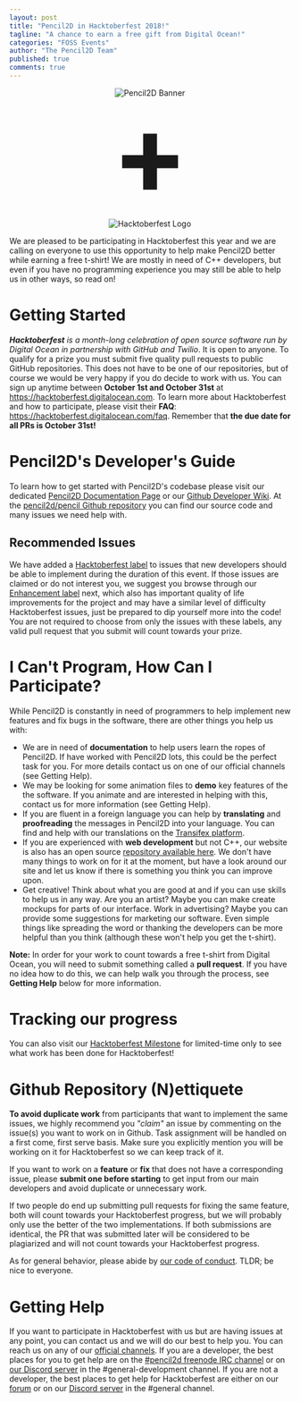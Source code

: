 ```yaml
---
layout: post
title: "Pencil2D in Hacktoberfest 2018!"
tagline: "A chance to earn a free gift from Digital Ocean!"
categories: "FOSS Events"
author: "The Pencil2D Team"
published: true
comments: true
---
```


<div style="text-align: center;">
  <img style="display:inline-block;" src="{{ "/images/pencil2d_horizontal_banner_1024x256_trans.png" | relative_url }}" alt="Pencil2D Banner"><br>
  <strong style="text-align:center;line-height:1;font-size:200px;display:block">+</strong><br>
  <img style="display:inline-block;" src="{{ "/images/hacktoberfest-2018.png" | relative_url }}" alt="Hacktoberfest Logo">
</div>

We are pleased to be participating in Hacktoberfest this year and we are calling on everyone to use this opportunity to help make Pencil2D better while earning a free t-shirt! We are mostly in need of C++ developers, but even if you have no programming experience you may still be able to help us in other ways, so read on!

# Getting Started

_**Hacktoberfest** is a month-long celebration of open source software run by Digital Ocean in partnership with GitHub and Twilio_. It is open to anyone. To qualify for a prize you must submit five quality pull requests to public GitHub repositories. This does not have to be one of our repositories, but of course we would be very happy if you do decide to work with us.
You can sign up anytime between **October 1st and October 31st** at https://hacktoberfest.digitalocean.com. To learn more about Hacktoberfest and how to participate, please visit their **FAQ**: https://hacktoberfest.digitalocean.com/faq. Remember that **the due date for all PRs is October 31st!**

# Pencil2D's Developer's Guide

To learn how to get started with Pencil2D's codebase please visit our dedicated [Pencil2D Documentation Page](https://www.pencil2d.org/pencil-docs/docs/) or our [Github Developer Wiki](https://github.com/pencil2d/pencil/wiki).
At the [pencil2d/pencil Github repository](https://github.com/pencil2d/pencil/) you can find our source code and many issues we need help with.

## Recommended Issues

We have added a [Hacktoberfest label](https://github.com/pencil2d/pencil/issues?q=is%3Aissue+is%3Aopen+label%3Ahacktoberfest) to issues that new developers should be able to implement during the duration of this event. If those issues are claimed or do not interest you, we suggest you browse through our [Enhancement label](https://github.com/pencil2d/pencil/labels/enhancement) next, which also has important quality of life improvements for the project and may have a similar level of difficulty Hacktoberfest issues, just be prepared to dip yourself more into the code! You are not required to choose from only the issues with these labels, any valid pull request that you submit will count towards your prize.

# I Can't Program, How Can I Participate?

While Pencil2D is constantly in need of programmers to help implement new features and fix bugs in the software, there are other things you help us with:
- We are in need of **documentation** to help users learn the ropes of Pencil2D. If have worked with Pencil2D lots, this could be the perfect task for you. For more details contact us on one of our official channels (see Getting Help).
- We may be looking for some animation files to **demo** key features of the the software. If you animate and are interested in helping with this, contact us for more information (see Getting Help).
- If you are fluent in a foreign language you can help by **translating** and **proofreading** the messages in Pencil2D into your language. You can find and help with our translations on the [Transifex platform](https://www.transifex.com/pencil2d/pencil2d/).
- If you are experienced with **web development** but not C++, our website is also has an open source [repository available here](https://github.com/pencil2d/pencil2d.github.io). We don't have many things to work on for it at the moment, but have a look around our site and let us know if there is something you think you can improve upon.
- Get creative! Think about what you are good at and if you can use skills to help us in any way. Are you an artist? Maybe you can make create mockups for parts of our interface. Work in advertising? Maybe you can provide some suggestions for marketing our software. Even simple things like spreading the word or thanking the developers can be more helpful than you think (although these won't help you get the t-shirt).

**Note:** In order for your work to count towards a free t-shirt from Digital Ocean, you will need to submit something called a **pull request**. If you have no idea how to do this, we can help walk you through the process, see **Getting Help** below for more information.

# Tracking our progress

You can also visit our [Hacktoberfest Milestone](https://github.com/pencil2d/pencil/milestone/7) for limited-time only to see what work has been done for Hacktoberfest!

# Github Repository (N)ettiquete

**To avoid duplicate work** from participants that want to implement the same issues, we highly recommend you _"claim"_ an issue by commenting on the issue(s) you want to work on in Github. Task assignment will be handled on a first come, first serve basis. Make sure you explicitly mention you will be working on it for Hacktoberfest so we can keep track of it.

If you want to work on a **feature** or **fix** that does not have a corresponding issue, please **submit one before starting** to get input from our main developers and avoid duplicate or unnecessary work.

If two people do end up submitting pull requests for fixing the same feature, both will count towards your Hacktoberfest progress, but we will probably only use the better of the two implementations. If both submissions are identical, the PR that was submitted later will be considered to be plagiarized and will not count towards your Hacktoberfest progress.

As for general behavior, please abide by [our code of conduct](https://github.com/pencil2d/pencil/blob/master/CODE_OF_CONDUCT.md). TLDR; be nice to everyone.

# Getting Help

If you want to participate in Hacktoberfest with us but are having issues at any point, you can contact us and we will do our best to help you. You can reach us on any of our [official channels](https://www.pencil2d.org/community/). If you are a developer, the best places for you to get help are on the [#pencil2d freenode IRC channel](https://webchat.freenode.net/?channels=#pencil2d) or on [our Discord server](https://discord.gg/8FxdV2g) in the #general-development channel. If you are not a developer, the best places to get help for Hacktoberfest are either on our [forum](https://discuss.pencil2d.org) or on our [Discord server](https://discord.gg/8FxdV2g) in the #general channel.
